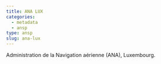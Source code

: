 ```yaml
---
title: ANA LUX
categories:
  - metadata
  - ansp
type: ansp
slug: ana-lux
---
```


Administration de la Navigation aérienne (ANA), Luxembourg.
